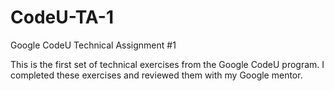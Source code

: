 # CodeU-TA-1
Google CodeU Technical Assignment #1 

This is the first set of technical exercises from the Google CodeU program.
I completed these exercises and reviewed them with my Google mentor. 

